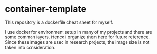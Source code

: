 # container-template

This repository is a dockerfile cheat sheet for myself. 

I use docker for environment setup in many of my projects and there are some common layers. Hence I organize them here for future reference. Since these images are used in research projects, the image size is not taken into consideration.
